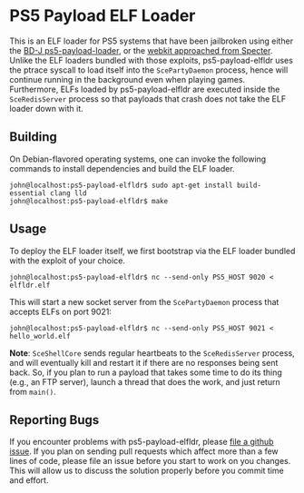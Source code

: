 # PS5 Payload ELF Loader
This is an ELF loader for PS5 systems that have been jailbroken using either the
[BD-J ps5-payload-loader][bdj], or the [webkit approached from Specter][webkit].
Unlike the ELF loaders bundled with those exploits, ps5-payload-elfldr uses the
ptrace syscall to load itself into the `ScePartyDaemon` process, hence will
continue running in the background even when playing games. Furthermore, ELFs
loaded by ps5-payload-elfldr are executed inside the `SceRedisServer` process so
that payloads that crash does not take the ELF loader down with it.

## Building
On Debian-flavored operating systems, one can invoke the following commands to
install dependencies and build the ELF loader.
```console
john@localhost:ps5-payload-elfldr$ sudo apt-get install build-essential clang lld
john@localhost:ps5-payload-elfldr$ make
```

## Usage
To deploy the ELF loader itself, we first bootstrap via the ELF loader bundled
with the exploit of your choice.
```console
john@localhost:ps5-payload-elfldr$ nc --send-only PS5_HOST 9020 < elfldr.elf
```

This will start a new socket server from the `ScePartyDaemon` process that accepts
ELFs on port 9021:
```console
john@localhost:ps5-payload-elfldr$ nc --send-only PS5_HOST 9021 < hello_world.elf
```

**Note**: `SceShellCore` sends regular heartbeats to the `SceRedisServer` process, 
and will eventually kill and restart it if there are no responses being sent back.
So, if you plan to run a payload that takes some time to do its thing (e.g., an
FTP server), launch a thread that does the work, and just return from `main()`.

## Reporting Bugs
If you encounter problems with ps5-payload-elfldr, please [file a github issue][issues].
If you plan on sending pull requests which affect more than a few lines of code,
please file an issue before you start to work on you changes. This will allow us
to discuss the solution properly before you commit time and effort.

[bdj]: https://github.com/john-tornblom/bdj-sdk/tree/master/samples/ps5-payload-loader
[webkit]: https://github.com/Cryptogenic/PS5-IPV6-Kernel-Exploit
[issues]: https://github.com/john-tornblom/ps5-payload-elfldr/issues/new

